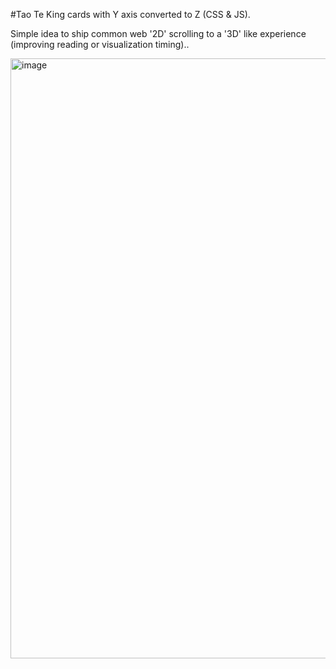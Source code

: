 #Tao Te King cards with Y axis converted to Z (CSS & JS).

Simple idea to ship common web '2D' scrolling to a '3D' like experience (improving reading or visualization timing)..

<img width="960" alt="image" src="https://github.com/GiustiRo/depthify/assets/39607414/87a8c792-f934-497a-989c-c5043137f0f3">
